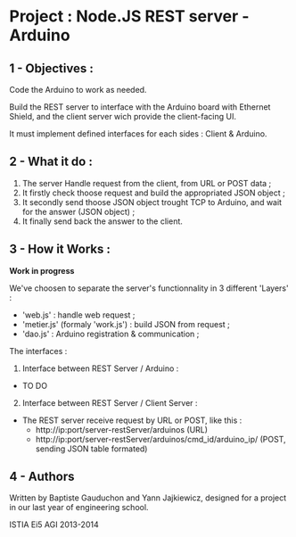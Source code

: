 Project : Node.JS REST server - Arduino
=======================================

1 - Objectives :
----------------
Code the Arduino to work as needed.

Build the REST server to interface with the Arduino board with Ethernet Shield, and the client server wich provide the client-facing UI.

It must implement defined interfaces for each sides : Client & Arduino.


2 - What it do :
----------------

1. The server Handle request from the client, from URL or POST data ;
2. It firstly check thoose request and build the appropriated JSON object ;
3. It secondly send thoose JSON object trought TCP to Arduino, and wait for the answer (JSON object) ;
4. It finally send back the answer to the client.


3 - How it Works :
------------------
**Work in progress**
 
We've choosen to separate the server's functionnality in 3 different 'Layers' :
 * 'web.js' : handle web request ;
 * 'metier.js' (formaly 'work.js') : build JSON from request ;
 * 'dao.js' : Arduino registration & communication ;

The interfaces :
 
1. Interface between REST Server / Arduino :
  * TO DO

2. Interface between REST Server / Client Server :
  * The REST server receive request by URL or POST, like this :
    * http://ip:port/server-restServer/arduinos (URL)
    * http://ip:port/server-restServer/arduinos/cmd_id/arduino_ip/ (POST, sending JSON table formated)
 

4 - Authors
-----------
Written by Baptiste Gauduchon and Yann Jajkiewicz, designed for a project in our last year of engineering school.

ISTIA Ei5 AGI 2013-2014
